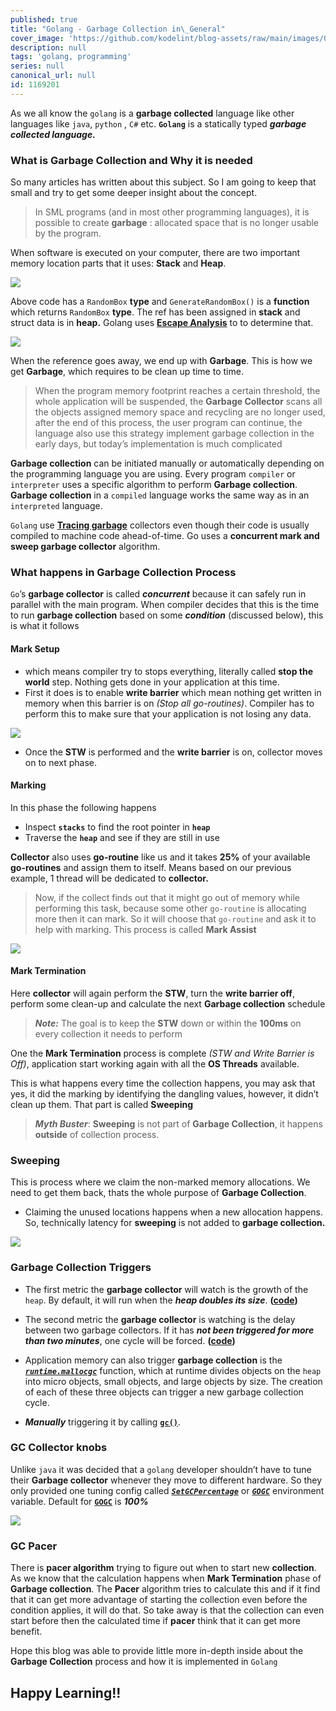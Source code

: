 ```yaml
---
published: true
title: "Golang - Garbage Collection in\_General"
cover_image: 'https://github.com/kodelint/blog-assets/raw/main/images/01-golang-garbage-collection-header.png'
description: null
tags: 'golang, programming'
series: null
canonical_url: null
id: 1169201
---
```

As we all know the `golang` is a **garbage collected** language like other languages like `java`, `python` , `C#` etc. **`Golang`** is a statically typed ***garbage collected language.***

### What is Garbage Collection and Why it is needed

So many articles has written about this subject. So I am going to keep that small and try to get some deeper insight about the concept.
>  In SML programs (and in most other programming languages), it is possible to create **garbage** : allocated space that is no longer usable by the program.

When software is executed on your computer, there are two important memory location parts that it uses: **Stack** and **Heap**.

![](https://github.com/kodelint/blog-assets/raw/main/images/01-garbage-collection.jpg)

Above code has a `RandomBox` **type** and `GenerateRandomBox()` is a **function** which returns `RandomBox` **type**. The ref has been assigned in **stack** and struct data is in **heap.** Golang uses **[Escape Analysis](https://en.wikipedia.org/wiki/Escape_analysis)** to to determine that.

![](https://github.com/kodelint/blog-assets/raw/main/images/02-garbage-collection.jpg)

When the reference goes away, we end up with **Garbage**. This is how we get **Garbage**, which requires to be clean up time to time.
>  When the program memory footprint reaches a certain threshold, the whole application will be suspended, the **Garbage Collector** scans all the objects assigned memory space and recycling are no longer used, after the end of this process, the user program can continue, the language also use this strategy implement garbage collection in the early days, but today’s implementation is much complicated

**Garbage collection** can be initiated manually or automatically depending on the programming language you are using. Every program `compiler` or `interpreter` uses a specific algorithm to perform **Garbage collection**. **Garbage collection** in a `compiled` language works the same way as in an `interpreted` language.

`Golang` use **[Tracing garbage](https://en.wikipedia.org/wiki/Tracing_garbage_collection)** collectors even though their code is usually compiled to machine code ahead-of-time. Go uses a **concurrent mark and sweep garbage collector** algorithm.

### What happens in Garbage Collection Process

`Go`’s **garbage collector** is called _**concurrent**_ because it can safely run in parallel with the main program. When compiler decides that this is the time to run **garbage collection** based on some _**condition**_ (discussed below), this is what it follows

#### Mark Setup

* which means compiler try to stops everything, literally called **stop the world** step. Nothing gets done in your application at this time.
* First it does is to enable **write barrier** which mean nothing get written in memory when this barrier is on *(Stop all go-routines)*. Compiler has to perform this to make sure that your application is not losing any data.

![](https://github.com/kodelint/blog-assets/raw/main/images/01-golang-gc-mark-setup.png)

* Once the **STW** is performed and the **write barrier** is on, collector moves on to next phase.

#### Marking

In this phase the following happens

* Inspect **`stacks`** to find the root pointer in **`heap`**
* Traverse the **`heap`** and see if they are still in use

**Collector** also uses **go-routine** like us and it takes **25%** of your available **go-routines** and assign them to itself. Means based on our previous example, 1 thread will be dedicated to **collector.**
>  Now, if the collect finds out that it might go out of memory while performing this task, because some other `go-routine` is allocating more then it can mark. So it will choose that `go-routine` and ask it to help with marking. This process is called **Mark Assist**

![](https://github.com/kodelint/blog-assets/raw/main/images/01-golang-gc-marking.png)

#### Mark Termination

Here **collector** will again perform the **STW**, turn the **write barrier off**, perform some clean-up and calculate the next **Garbage collection** schedule
>  _**Note:**_ The goal is to keep the **STW** down or within the **100ms** on every collection it needs to perform

One the **Mark Termination** process is complete _(STW and Write Barrier is Off)_, application start working again with all the **OS Threads** available.

This is what happens every time the collection happens, you may ask that yes, it did the marking by identifying the dangling values, however, it didn’t clean up them. That part is called **Sweeping**
>  _**Myth Buster**_: **Sweeping** is not part of **Garbage Collection**, it happens **outside** of collection process.

### Sweeping
This is process where we claim the non-marked memory allocations. We need to get them back, thats the whole purpose of **Garbage Collection**.
* Claiming the unused locations happens when a new allocation happens. So, technically latency for **sweeping** is not added to **garbage collection.**

![](https://github.com/kodelint/blog-assets/raw/main/images/01-golang-gc-sweeping.gif)

### Garbage Collection Triggers

* The first metric the **garbage collector** will watch is the growth of the `heap`. By default, it will run when the _**heap doubles its size**_. **([code](https://github.com/golang/go/blob/master/src/runtime/mgc.go#L529))**
* The second metric the **garbage collector** is watching is the delay between two garbage collectors. If it has _**not been triggered for more than two minutes**_, one cycle will be forced. **([code](https://github.com/golang/go/blob/master/src/runtime/mgc.go#L560))**
* Application memory can also trigger **garbage collection** is the _**[`runtime.mallocgc`](https://github.com/golang/go/blob/master/src/runtime/malloc.go#L842)**_ function, which at runtime divides objects on the `heap` into micro objects, small objects, and large objects by size. The creation of each of these three objects can trigger a new garbage collection cycle.

* _**Manually**_ triggering it by calling **[`gc()`](https://github.com/golang/go/blob/master/src/runtime/mgc.go#L412)**.

### GC Collector knobs

Unlike `java` it was decided that a `golang` developer shouldn’t have to tune their **Garbage collector** whenever they move to different hardware. So they only provided one tuning config called _**[`SetGCPercentage`](https://pkg.go.dev/runtime/debug#SetGCPercent)**_ or _**[`GOGC`](https://pkg.go.dev/runtime#hdr-Environment_Variables)**_ environment variable. Default for **[`GOGC`](https://pkg.go.dev/runtime#hdr-Environment_Variables)** is _**100%**_

![](https://github.com/kodelint/blog-assets/raw/main/images/01-golang-gc-next-run-calculate.png)

### GC Pacer

There is **pacer algorithm** trying to figure out when to start new **collection**. As we know that the calculation happens when **Mark Termination** phase of **Garbage collection**. The **Pacer** algorithm tries to calculate this and if it find that it can get more advantage of starting the collection even before the condition applies, it will do that. So take away is that the collection can even start before then the calculated time if **pacer** think that it can get more benefit.

Hope this blog was able to provide little more in-depth inside about the **Garbage Collection** process and how it is implemented in `Golang`

## Happy Learning!!
